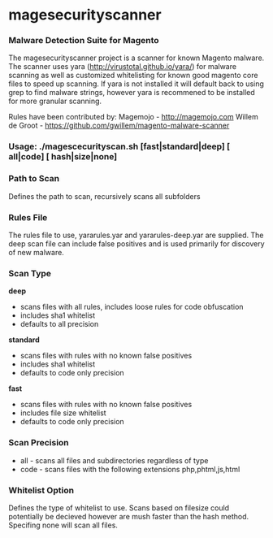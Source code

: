 # magesecurityscanner
### Malware Detection Suite for Magento

The magesecurityscanner project is a scanner for known Magento malware. The scanner uses yara (http://virustotal.github.io/yara/) for malware scanning as well as customized whitelisting for known good magento core files to speed up scanning. If yara is not installed it will default back to using grep to find malware strings, however yara is recommened to be installed for more granular scanning.

Rules have been contributed by:
Magemojo - http://magemojo.com
Willem de Groot - https://github.com/gwillem/magento-malware-scanner

### Usage: ./magescecurityscan.sh <path to scan> <rules file> [<scan type>fast|standard|deep] [<scan precision> all|code] [<whitelist option> hash|size|none]

### Path to Scan
Defines the path to scan, recursively scans all subfolders

### Rules File
The rules file to use, yararules.yar and yararules-deep.yar are supplied. The deep scan file can include false positives and is used primarily for discovery of new malware.

### Scan Type
**deep**

* scans files with all rules, includes loose rules for code obfuscation
* includes sha1 whitelist
* defaults to all precision

**standard**

* scans files with rules with no known false positives
* includes sha1 whitelist
* defaults to code only precision

**fast**

* scans files with rules with no known false positives
* includes file size whitelist
* defaults to code only precision
    
### Scan Precision
* all - scans all files and subdirectories regardless of type
* code - scans files with the following extensions php,phtml,js,html

### Whitelist Option
Defines the type of whitelist to use. Scans based on filesize could potentially be decieved however are mush faster than the hash method. Specifing none will scan all files.
